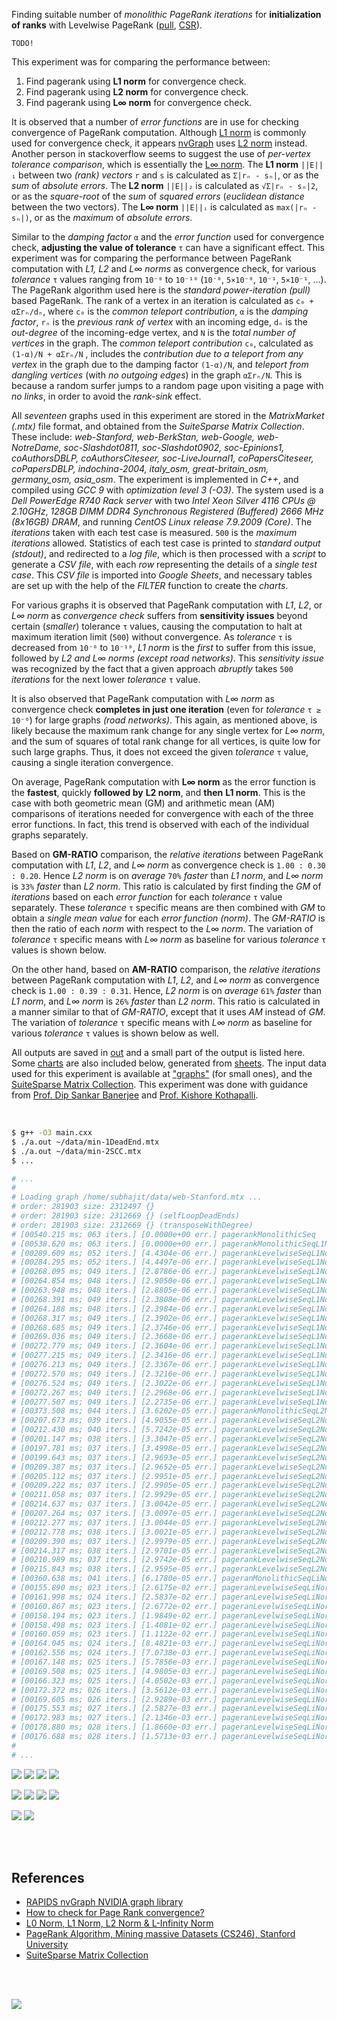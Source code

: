 Finding suitable number of *monolithic PageRank iterations* for
**initialization of ranks** with Levelwise PageRank ([pull], [CSR]).

`TODO!`

This experiment was for comparing the performance between:
1. Find pagerank using **L1 norm** for convergence check.
2. Find pagerank using **L2 norm** for convergence check.
3. Find pagerank using **L∞ norm** for convergence check.

It is observed that a number of *error functions* are in use for checking
convergence of PageRank computation. Although [L1 norm] is commonly used
for convergence check, it appears [nvGraph] uses [L2 norm] instead. Another
person in stackoverflow seems to suggest the use of *per-vertex tolerance*
*comparison*, which is essentially the [L∞ norm]. The **L1 norm** `||E||₁`
between two *(rank) vectors* `r` and `s` is calculated as `Σ|rₙ - sₙ|`, or
as the *sum* of *absolute errors*. The **L2 norm** `||E||₂` is calculated
as `√Σ|rₙ - sₙ|2`, or as the *square-root* of the *sum* of *squared errors*
(*euclidean distance* between the two vectors). The **L∞ norm** `||E||ᵢ`
is calculated as `max(|rₙ - sₙ|)`, or as the *maximum* of *absolute errors*.

Similar to the *damping factor* `α` and the *error function* used for
convergence check, **adjusting the value of tolerance** `τ` can have a
significant effect. This experiment was for comparing the performance
between PageRank computation with *L1, L2* and *L∞ norms* as convergence
check, for various *tolerance* `τ` values ranging from `10⁻⁰` to `10⁻¹⁰`
(`10⁻⁰`, `5×10⁻⁰`, `10⁻¹`, `5×10⁻¹`, ...). The PageRank algorithm used
here is the *standard power-iteration (pull)* based PageRank. The rank
of a vertex in an iteration is calculated as `c₀ + αΣrₙ/dₙ`, where `c₀`
is the *common teleport contribution*, `α` is the *damping factor*, `rₙ`
is the *previous rank of vertex* with an incoming edge, `dₙ` is the
*out-degree* of the incoming-edge vertex, and `N` is the *total number*
*of vertices* in the graph. The *common teleport contribution* `c₀`,
calculated as `(1-α)/N + αΣrₙ/N` , includes the *contribution due to a*
*teleport from any vertex* in the graph due to the damping factor `(1-α)/N`,
and *teleport from dangling vertices* (with *no outgoing edges*) in the
graph `αΣrₙ/N`. This is because a random surfer jumps to a random page
upon visiting a page with *no links*, in order to avoid the *rank-sink*
effect.

All *seventeen* graphs used in this experiment are stored in the
*MatrixMarket (.mtx)* file format, and obtained from the *SuiteSparse*
*Matrix Collection*. These include: *web-Stanford, web-BerkStan,*
*web-Google, web-NotreDame, soc-Slashdot0811, soc-Slashdot0902,*
*soc-Epinions1, coAuthorsDBLP, coAuthorsCiteseer, soc-LiveJournal1,*
*coPapersCiteseer, coPapersDBLP, indochina-2004, italy_osm,*
*great-britain_osm, germany_osm, asia_osm*. The experiment is implemented
in *C++*, and compiled using *GCC 9* with *optimization level 3 (-O3)*.
The system used is a *Dell PowerEdge R740 Rack server* with two *Intel*
*Xeon Silver 4116 CPUs @ 2.10GHz*, *128GB DIMM DDR4 Synchronous Registered*
*(Buffered) 2666 MHz (8x16GB) DRAM*, and running *CentOS Linux release*
*7.9.2009 (Core)*. The *iterations* taken with each test case is measured.
`500` is the *maximum iterations* allowed. Statistics of each test case is
printed to *standard output (stdout)*, and redirected to a *log file*,
which is then processed with a *script* to generate a *CSV file*, with
each *row* representing the details of a *single test case*. This
*CSV file* is imported into *Google Sheets*, and necessary tables are set
up with the help of the *FILTER* function to create the *charts*.

For various graphs it is observed that PageRank computation with *L1*, *L2*,
or *L∞ norm* as *convergence check* suffers from **sensitivity issues**
beyond certain (*smaller*) tolerance `τ` values, causing the computation to
halt at maximum iteration limit (`500`) without convergence. As *tolerance*
`τ` is decreased from `10⁻⁰` to `10⁻¹⁰`, *L1 norm* is the *first* to suffer
from this issue, followed by *L2 and L∞ norms (except road networks)*. This
*sensitivity issue* was recognized by the fact that a given approach *abruptly*
takes `500` *iterations* for the next lower *tolerance* `τ` value.

It is also observed that PageRank computation with *L∞ norm* as convergence
check **completes in just one iteration** (even for *tolerance* `τ ≥ 10⁻⁶`)
for large graphs *(road networks)*. This again, as mentioned above, is likely
because the maximum rank change for any single vertex for *L∞ norm*, and
the sum of squares of total rank change for all vertices, is quite low for
such large graphs. Thus, it does not exceed the given *tolerance* `τ` value,
causing a single iteration convergence.

On average, PageRank computation with **L∞ norm** as the error function is the
**fastest**, quickly **followed by** **L2 norm**, and **then** **L1 norm**. This
is the case with both geometric mean (GM) and arithmetic mean (AM) comparisons
of iterations needed for convergence with each of the three error functions. In
fact, this trend is observed with each of the individual graphs separately.

Based on **GM-RATIO** comparison, the *relative iterations* between
PageRank computation with *L1*, *L2*, and *L∞ norm* as convergence check
is `1.00 : 0.30 : 0.20`. Hence *L2 norm* is on *average* `70%` *faster*
than *L1 norm*, and *L∞ norm* is `33%` *faster* than *L2 norm*. This
ratio is calculated by first finding the *GM* of *iterations* based on
each *error function* for each *tolerance* `τ` value separately. These
*tolerance* `τ` specific means are then combined with *GM* to obtain a
*single mean value* for each *error function (norm)*. The *GM-RATIO* is
then the ratio of each *norm* with respect to the *L∞ norm*. The variation
of *tolerance* `τ` specific means with *L∞ norm* as baseline for various
*tolerance* `τ` values is shown below.

On the other hand, based on **AM-RATIO** comparison, the *relative*
*iterations* between PageRank computation with *L1*, *L2*, and *L∞ norm*
as convergence check is `1.00 : 0.39 : 0.31`. Hence, *L2 norm* is on
*average* `61%` *faster* than *L1 norm*, and *L∞ norm* is `26%` *faster*
than *L2 norm*. This ratio is calculated in a manner similar to that of
*GM-RATIO*, except that it uses *AM* instead of *GM*. The variation of
*tolerance* `τ` specific means with *L∞ norm* as baseline for various
*tolerance* `τ` values is shown below as well.

All outputs are saved in [out](out/) and a small part of the output is listed
here. Some [charts] are also included below, generated from [sheets]. The input
data used for this experiment is available at ["graphs"] (for small ones), and
the [SuiteSparse Matrix Collection]. This experiment was done with guidance
from [Prof. Dip Sankar Banerjee] and [Prof. Kishore Kothapalli].

<br>

```bash
$ g++ -O3 main.cxx
$ ./a.out ~/data/min-1DeadEnd.mtx
$ ./a.out ~/data/min-2SCC.mtx
$ ...

# ...
#
# Loading graph /home/subhajit/data/web-Stanford.mtx ...
# order: 281903 size: 2312497 {}
# order: 281903 size: 2312669 {} (selfLoopDeadEnds)
# order: 281903 size: 2312669 {} (transposeWithDegree)
# [00540.215 ms; 063 iters.] [0.0000e+00 err.] pagerankMonolithicSeq
# [00538.620 ms; 063 iters.] [0.0000e+00 err.] pagerankMonolithicSeqL1Norm
# [00289.609 ms; 052 iters.] [4.4304e-06 err.] pagerankLevelwiseSeqL1Norm [monolithic-iterations=0]
# [00284.295 ms; 052 iters.] [4.4497e-06 err.] pagerankLevelwiseSeqL1Norm [monolithic-iterations=1]
# [00268.095 ms; 049 iters.] [2.8786e-06 err.] pagerankLevelwiseSeqL1Norm [monolithic-iterations=2]
# [00264.854 ms; 048 iters.] [2.9050e-06 err.] pagerankLevelwiseSeqL1Norm [monolithic-iterations=3]
# [00263.948 ms; 048 iters.] [2.8805e-06 err.] pagerankLevelwiseSeqL1Norm [monolithic-iterations=4]
# [00268.391 ms; 049 iters.] [2.3808e-06 err.] pagerankLevelwiseSeqL1Norm [monolithic-iterations=5]
# [00264.188 ms; 048 iters.] [2.3984e-06 err.] pagerankLevelwiseSeqL1Norm [monolithic-iterations=6]
# [00268.317 ms; 049 iters.] [2.3902e-06 err.] pagerankLevelwiseSeqL1Norm [monolithic-iterations=7]
# [00268.685 ms; 049 iters.] [2.3746e-06 err.] pagerankLevelwiseSeqL1Norm [monolithic-iterations=8]
# [00269.036 ms; 049 iters.] [2.3668e-06 err.] pagerankLevelwiseSeqL1Norm [monolithic-iterations=9]
# [00272.779 ms; 049 iters.] [2.3604e-06 err.] pagerankLevelwiseSeqL1Norm [monolithic-iterations=10]
# [00277.215 ms; 049 iters.] [2.3416e-06 err.] pagerankLevelwiseSeqL1Norm [monolithic-iterations=11]
# [00276.213 ms; 049 iters.] [2.3367e-06 err.] pagerankLevelwiseSeqL1Norm [monolithic-iterations=12]
# [00272.570 ms; 049 iters.] [2.3216e-06 err.] pagerankLevelwiseSeqL1Norm [monolithic-iterations=13]
# [00276.524 ms; 049 iters.] [2.3022e-06 err.] pagerankLevelwiseSeqL1Norm [monolithic-iterations=14]
# [00272.267 ms; 049 iters.] [2.2968e-06 err.] pagerankLevelwiseSeqL1Norm [monolithic-iterations=15]
# [00277.507 ms; 049 iters.] [2.2735e-06 err.] pagerankLevelwiseSeqL1Norm [monolithic-iterations=16]
# [00373.508 ms; 044 iters.] [3.6202e-05 err.] pagerankMonolithicSeqL2Norm
# [00207.673 ms; 039 iters.] [4.9055e-05 err.] pagerankLevelwiseSeqL2Norm [monolithic-iterations=0]
# [00212.430 ms; 040 iters.] [5.7242e-05 err.] pagerankLevelwiseSeqL2Norm [monolithic-iterations=1]
# [00201.147 ms; 038 iters.] [3.3047e-05 err.] pagerankLevelwiseSeqL2Norm [monolithic-iterations=2]
# [00197.781 ms; 037 iters.] [3.4998e-05 err.] pagerankLevelwiseSeqL2Norm [monolithic-iterations=3]
# [00199.643 ms; 037 iters.] [2.9693e-05 err.] pagerankLevelwiseSeqL2Norm [monolithic-iterations=4]
# [00209.387 ms; 037 iters.] [2.9652e-05 err.] pagerankLevelwiseSeqL2Norm [monolithic-iterations=5]
# [00205.112 ms; 037 iters.] [2.9951e-05 err.] pagerankLevelwiseSeqL2Norm [monolithic-iterations=6]
# [00209.222 ms; 037 iters.] [2.9905e-05 err.] pagerankLevelwiseSeqL2Norm [monolithic-iterations=7]
# [00211.058 ms; 037 iters.] [2.9929e-05 err.] pagerankLevelwiseSeqL2Norm [monolithic-iterations=8]
# [00214.637 ms; 037 iters.] [3.0042e-05 err.] pagerankLevelwiseSeqL2Norm [monolithic-iterations=9]
# [00207.264 ms; 037 iters.] [3.0097e-05 err.] pagerankLevelwiseSeqL2Norm [monolithic-iterations=10]
# [00212.277 ms; 037 iters.] [3.0044e-05 err.] pagerankLevelwiseSeqL2Norm [monolithic-iterations=11]
# [00212.778 ms; 038 iters.] [3.0021e-05 err.] pagerankLevelwiseSeqL2Norm [monolithic-iterations=12]
# [00209.390 ms; 037 iters.] [2.9979e-05 err.] pagerankLevelwiseSeqL2Norm [monolithic-iterations=13]
# [00214.317 ms; 038 iters.] [2.9701e-05 err.] pagerankLevelwiseSeqL2Norm [monolithic-iterations=14]
# [00210.989 ms; 037 iters.] [2.9742e-05 err.] pagerankLevelwiseSeqL2Norm [monolithic-iterations=15]
# [00215.843 ms; 038 iters.] [2.9595e-05 err.] pagerankLevelwiseSeqL2Norm [monolithic-iterations=16]
# [00360.638 ms; 041 iters.] [6.1780e-05 err.] pageranMonolithicSeqLiNorm
# [00155.890 ms; 023 iters.] [2.6175e-02 err.] pageranLevelwiseSeqLiNorm [monolithic-iterations=0]
# [00161.998 ms; 024 iters.] [2.5837e-02 err.] pageranLevelwiseSeqLiNorm [monolithic-iterations=1]
# [00160.867 ms; 023 iters.] [2.6772e-02 err.] pageranLevelwiseSeqLiNorm [monolithic-iterations=2]
# [00158.194 ms; 023 iters.] [1.9849e-02 err.] pageranLevelwiseSeqLiNorm [monolithic-iterations=3]
# [00158.498 ms; 023 iters.] [1.4081e-02 err.] pageranLevelwiseSeqLiNorm [monolithic-iterations=4]
# [00160.059 ms; 023 iters.] [1.1122e-02 err.] pageranLevelwiseSeqLiNorm [monolithic-iterations=5]
# [00164.045 ms; 024 iters.] [8.4821e-03 err.] pageranLevelwiseSeqLiNorm [monolithic-iterations=6]
# [00162.556 ms; 024 iters.] [7.0738e-03 err.] pageranLevelwiseSeqLiNorm [monolithic-iterations=7]
# [00167.148 ms; 025 iters.] [5.7856e-03 err.] pageranLevelwiseSeqLiNorm [monolithic-iterations=8]
# [00169.508 ms; 025 iters.] [4.9805e-03 err.] pageranLevelwiseSeqLiNorm [monolithic-iterations=9]
# [00166.323 ms; 025 iters.] [4.0502e-03 err.] pageranLevelwiseSeqLiNorm [monolithic-iterations=10]
# [00172.372 ms; 026 iters.] [3.5612e-03 err.] pageranLevelwiseSeqLiNorm [monolithic-iterations=11]
# [00169.605 ms; 026 iters.] [2.9289e-03 err.] pageranLevelwiseSeqLiNorm [monolithic-iterations=12]
# [00175.553 ms; 027 iters.] [2.5827e-03 err.] pageranLevelwiseSeqLiNorm [monolithic-iterations=13]
# [00172.983 ms; 027 iters.] [2.1346e-03 err.] pageranLevelwiseSeqLiNorm [monolithic-iterations=14]
# [00178.880 ms; 028 iters.] [1.8660e-03 err.] pageranLevelwiseSeqLiNorm [monolithic-iterations=15]
# [00176.688 ms; 028 iters.] [1.5713e-03 err.] pageranLevelwiseSeqLiNorm [monolithic-iterations=16]
#
# ...
```

[![](https://i.imgur.com/4NbjAzk.png)][sheetp]
[![](https://i.imgur.com/taoe5p9.png)][sheetp]
[![](https://i.imgur.com/nZxC4H2.png)][sheetp]
[![](https://i.imgur.com/wr5ziJQ.png)][sheetp]

[![](https://i.imgur.com/oZtDiXX.png)][sheetp]
[![](https://i.imgur.com/8ugVRL6.png)][sheetp]
[![](https://i.imgur.com/xmQPqNU.png)][sheetp]
[![](https://i.imgur.com/XR7hHis.png)][sheetp]

[![](https://i.imgur.com/iiVc0mT.gif)][sheetp]
[![](https://i.imgur.com/TfdJbHX.gif)][sheetp]

<br>
<br>


## References

- [RAPIDS nvGraph NVIDIA graph library][nvGraph]
- [How to check for Page Rank convergence?][L∞ norm]
- [L0 Norm, L1 Norm, L2 Norm & L-Infinity Norm](https://montjoile.medium.com/l0-norm-l1-norm-l2-norm-l-infinity-norm-7a7d18a4f40c)
- [PageRank Algorithm, Mining massive Datasets (CS246), Stanford University](https://www.youtube.com/watch?v=ke9g8hB0MEo)
- [SuiteSparse Matrix Collection]

<br>
<br>

[![](https://i.imgur.com/p8R1WIk.jpg)](https://www.youtube.com/watch?v=04Uv44DRJAU)

[Prof. Dip Sankar Banerjee]: https://sites.google.com/site/dipsankarban/
[Prof. Kishore Kothapalli]: https://cstar.iiit.ac.in/~kkishore/
[SuiteSparse Matrix Collection]: https://suitesparse-collection-website.herokuapp.com
["graphs"]: https://github.com/puzzlef/graphs
[pull]: https://github.com/puzzlef/pagerank-push-vs-pull
[CSR]: https://github.com/puzzlef/pagerank-class-vs-csr
[tolerance function]: https://github.com/puzzlef/pagerank-adjust-tolerance-function
[nvGraph]: https://github.com/rapidsai/nvgraph
[L1 norm]: https://github.com/rapidsai/nvgraph/blob/main/cpp/src/pagerank.cu#L154
[L2 norm]: https://github.com/rapidsai/nvgraph/blob/main/cpp/src/pagerank.cu#L149
[L∞ norm]: https://stackoverflow.com/a/29321153/1413259
[charts]: https://photos.app.goo.gl/stdoXDUhRcDvZqZb6
[sheets]: https://docs.google.com/spreadsheets/d/1V-tanVXCIBemrC0jRtech5nA4sYUviwvUFC4G16oFKM/edit?usp=sharing
[sheetp]: https://docs.google.com/spreadsheets/d/e/2PACX-1vR2A2aGvONm_i4p_pun7jlKb8H2fIcYpMuXgV7BhbNAUbEeiHlTxKFWMgkE6_2LCznleVEWsjdsEqfy/pubhtml

